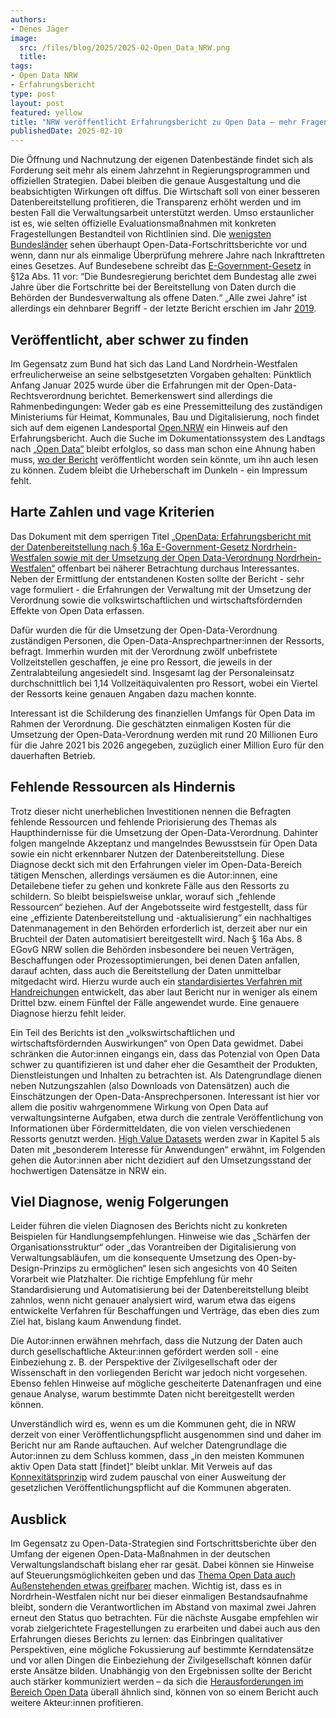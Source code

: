 ```yaml
---
authors:
- Dénes Jäger
image: 
  src: /files/blog/2025/2025-02-Open_Data_NRW.png
  title:
tags:
- Open Data NRW
- Erfahrungsbericht
type: post
layout: post
featured: yellow
title: "NRW veröffentlicht Erfahrungsbericht zu Open Data – mehr Fragen als Antworten"
publishedDate: 2025-02-10
---
```


Die Öffnung und Nachnutzung der eigenen Datenbestände findet sich als Forderung seit mehr als einem Jahrzehnt in Regierungsprogrammen und offiziellen Strategien. Dabei bleiben die genaue Ausgestaltung und die beabsichtigten Wirkungen oft diffus. Die Wirtschaft soll von einer besseren Datenbereitstellung profitieren, die Transparenz erhöht werden und im besten Fall die Verwaltungsarbeit unterstützt werden. Umso erstaunlicher ist es, wie selten offizielle Evaluationsmaßnahmen mit konkreten Fragestellungen Bestandteil von Richtlinien sind. Die [wenigsten Bundesländer](https://opendataranking.de/) sehen überhaupt Open-Data-Fortschrittsberichte vor und wenn, dann nur als einmalige Überprüfung mehrere Jahre nach Inkrafttreten eines Gesetzes. Auf Bundesebene schreibt das [E-Government-Gesetz](https://www.gesetze-im-internet.de/egovg/__12a.html) in §12a Abs. 11 vor: “Die Bundesregierung berichtet dem Bundestag alle zwei Jahre über die Fortschritte bei der Bereitstellung von Daten durch die Behörden der Bundesverwaltung als offene Daten.“ „Alle zwei Jahre“ ist allerdings ein dehnbarer Begriff - der letzte Bericht erschien im Jahr [2019](https://dip21.bundestag.de/dip21/btd/19/141/1914140.pdf).

## Veröffentlicht, aber schwer zu finden

Im Gegensatz zum Bund hat sich das Land Land Nordrhein-Westfalen erfreulicherweise an seine selbstgesetzten Vorgaben gehalten: Pünktlich Anfang Januar 2025 wurde über die Erfahrungen mit der Open-Data-Rechtsverordnung berichtet. Bemerkenswert sind allerdings die Rahmenbedingungen: Weder gab es eine Pressemitteilung des zuständigen Ministeriums für Heimat, Kommunales, Bau und Digitalisierung, noch findet sich auf dem eigenen Landesportal [Open.NRW](https://open.nrw/) ein Hinweis auf den Erfahrungsbericht. Auch die Suche im Dokumentationssystem des Landtags nach [„Open Data“](https://www.landtag.nrw.de/home/dokumente/dokumentensuche/parlamentsdokumente/aktuelle-dokumente.html?formId=searchByItem&dokTyp=&wp=18&dokNum=%22Open+Data%22&_eventId_sendform=) bleibt erfolglos, so dass man schon eine Ahnung haben muss,  [wo der Bericht](https://www.landtag.nrw.de/portal/WWW/dokumentenarchiv/Dokument/MMV18-3513.pdf) veröffentlicht worden sein könnte, um ihn auch lesen zu können. Zudem bleibt die Urheberschaft im Dunkeln - ein Impressum fehlt. 

## Harte Zahlen und vage Kriterien 

Das Dokument mit dem sperrigen Titel [„OpenData: Erfahrungsbericht mit der Datenbereitstellung nach § 16a E-Government-Gesetz Nordrhein-Westfalen sowie mit der Umsetzung der Open Data-Verordnung Nordrhein-Westfalen“](https://www.landtag.nrw.de/portal/WWW/dokumentenarchiv/Dokument/MMV18-3513.pdf) offenbart bei näherer Betrachtung durchaus Interessantes. Neben der Ermittlung der entstandenen Kosten sollte der Bericht - sehr vage formuliert - die Erfahrungen der Verwaltung mit der Umsetzung der Verordnung sowie die volkswirtschaftlichen und wirtschaftsfördernden Effekte von Open Data erfassen.

Dafür wurden die für die Umsetzung der Open-Data-Verordnung zuständigen Personen, die Open-Data-Ansprechpartner:innen der Ressorts, befragt. Immerhin wurden mit der Verordnung zwölf unbefristete Vollzeitstellen geschaffen, je eine pro Ressort, die jeweils in der Zentralabteilung angesiedelt sind. Insgesamt lag der Personaleinsatz durchschnittlich bei 1,14 Vollzeitäquivalenten pro Ressort, wobei ein Viertel der Ressorts keine genauen Angaben dazu machen konnte. 

Interessant ist die Schilderung des finanziellen Umfangs für Open Data im Rahmen der Verordnung. Die geschätzten einmaligen Kosten für die Umsetzung der Open-Data-Verordnung werden mit rund 20 Millionen Euro für die Jahre 2021 bis 2026 angegeben, zuzüglich einer Million Euro für den dauerhaften Betrieb.

## Fehlende Ressourcen als Hindernis

Trotz dieser nicht unerheblichen Investitionen nennen die Befragten fehlende Ressourcen und fehlende Priorisierung des Themas als Haupthindernisse für die Umsetzung der Open-Data-Verordnung. Dahinter folgen mangelnde Akzeptanz und mangelndes Bewusstsein für Open Data sowie ein nicht erkennbarer Nutzen der Datenbereitstellung. Diese Diagnose deckt sich mit den Erfahrungen vieler im Open-Data-Bereich tätigen Menschen, allerdings versäumen es die Autor:innen, eine Detailebene tiefer zu gehen und konkrete Fälle aus den Ressorts zu schildern. So bleibt beispielsweise unklar, worauf sich „fehlende Ressourcen“ beziehen. Auf der Angebotsseite wird festgestellt, dass für eine „effiziente Datenbereitstellung und -aktualisierung“ ein nachhaltiges Datenmanagement in den Behörden erforderlich ist, derzeit aber nur ein Bruchteil der Daten automatisiert bereitgestellt wird. Nach § 16a Abs. 8 EGovG NRW sollen die Behörden insbesondere bei neuen Verträgen, Beschaffungen oder Prozessoptimierungen, bei denen Daten anfallen, darauf achten, dass auch die Bereitstellung der Daten unmittelbar mitgedacht wird. Hierzu wurde auch ein [standardisiertes Verfahren mit Handreichungen](https://open.nrw/system/files/media/document/file/praxisleitfaden_datensouveraenitaet_im_kontext_von_open_data.pdf) entwickelt, das aber laut Bericht nur in weniger als einem Drittel bzw. einem Fünftel der Fälle angewendet wurde. Eine genauere Diagnose hierzu fehlt leider.  

Ein Teil des Berichts ist den „volkswirtschaftlichen und wirtschaftsfördernden Auswirkungen“ von Open Data gewidmet. Dabei schränken die Autor:innen eingangs ein, dass das Potenzial von Open Data schwer zu quantifizieren ist und daher eher die Gesamtheit der Produkten, Dienstleistungen und Inhalten zu betrachten ist. Als Datengrundlage dienen neben Nutzungszahlen (also Downloads von Datensätzen) auch die Einschätzungen der Open-Data-Ansprechpersonen. Interessant ist hier vor allem die positiv wahrgenommene Wirkung von Open Data auf verwaltungsinterne Aufgaben, etwa durch die zentrale Veröffentlichung von Informationen über Fördermitteldaten, die von vielen verschiedenen Ressorts genutzt werden. [High Value Datasets](https://www.govdata.de/informationen/hochwertige-datensaetze) werden zwar in Kapitel 5 als Daten mit „besonderem Interesse für Anwendungen“ erwähnt, im Folgenden gehen die Autor:innen aber nicht dezidiert auf den Umsetzungsstand der hochwertigen Datensätze in NRW ein.  

## Viel Diagnose, wenig Folgerungen  

Leider führen die vielen Diagnosen des Berichts nicht zu konkreten Beispielen für Handlungsempfehlungen. Hinweise wie das „Schärfen der Organisationsstruktur“ oder „das Vorantreiben der Digitalisierung von Verwaltungsabläufen, um die konsequente Umsetzung des Open-by-Design-Prinzips zu ermöglichen“ lesen sich angesichts von 40 Seiten Vorarbeit wie Platzhalter. Die richtige Empfehlung für mehr Standardisierung und Automatisierung bei der Datenbereitstellung bleibt zahnlos, wenn nicht genauer analysiert wird, warum etwa das eigens entwickelte Verfahren für Beschaffungen und Verträge, das eben dies zum Ziel hat, bislang kaum Anwendung findet.     

Die Autor:innen erwähnen mehrfach, dass die Nutzung der Daten auch durch gesellschaftliche Akteur:innen gefördert werden soll - eine Einbeziehung z. B. der Perspektive der Zivilgesellschaft oder der Wissenschaft in den vorliegenden Bericht war jedoch nicht vorgesehen. Ebenso fehlen Hinweise auf mögliche gescheiterte Datenanfragen und eine genaue Analyse, warum bestimmte Daten nicht bereitgestellt werden können.  

Unverständlich wird es, wenn es um die Kommunen geht, die in NRW derzeit von einer Veröffentlichungspflicht ausgenommen sind und daher im Bericht nur am Rande auftauchen. Auf welcher Datengrundlage die Autor:innen zu dem Schluss kommen, dass „in den meisten Kommunen aktiv Open Data statt [findet]“ bleibt unklar. Mit Verweis auf das [Konnexitätsprinzip](https://de.wikipedia.org/wiki/Konnexit%C3%A4tsprinzip_(Staatsfinanzen)) wird zudem pauschal von einer Ausweitung der gesetzlichen Veröffentlichungspflicht auf die Kommunen abgeraten.

## Ausblick 

Im Gegensatz zu Open-Data-Strategien sind Fortschrittsberichte über den Umfang der eigenen Open-Data-Maßnahmen in der deutschen Verwaltungslandschaft bislang eher rar gesät. Dabei können sie Hinweise auf Steuerungsmöglichkeiten geben und das [Thema Open Data auch Außenstehenden etwas greifbarer](https://opendata.okfn.de/) machen. Wichtig ist, dass es in Nordrhein-Westfalen nicht nur bei dieser einmaligen Bestandsaufnahme bleibt, sondern die Verantwortlichen im Abstand von maximal zwei Jahren erneut den Status quo betrachten. Für die nächste Ausgabe empfehlen wir vorab zielgerichtete Fragestellungen zu erarbeiten und dabei auch aus den Erfahrungen dieses Berichts zu lernen: das Einbringen qualitativer Perspektiven, eine mögliche Fokussierung auf bestimmte Kerndatensätze und vor allen Dingen die Einbeziehung der Zivilgesellschaft können dafür erste Ansätze bilden. Unabhängig von den Ergebnissen sollte der Bericht auch stärker kommuniziert werden – da sich die [Herausforderungen im Bereich Open Data](https://opendataranking.de/) überall ähnlich sind, können von so einem Bericht auch weitere Akteur:innen profitieren.
